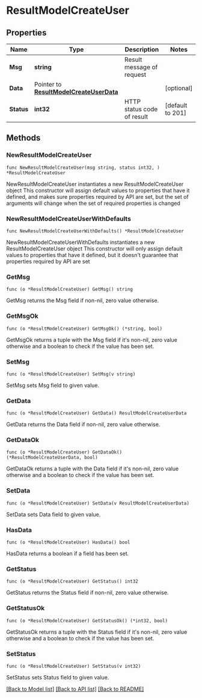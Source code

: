# ResultModelCreateUser

## Properties

Name | Type | Description | Notes
------------ | ------------- | ------------- | -------------
**Msg** | **string** | Result message of request | 
**Data** | Pointer to [**ResultModelCreateUserData**](ResultModelCreateUserData.md) |  | [optional] 
**Status** | **int32** | HTTP status code of result | [default to 201]

## Methods

### NewResultModelCreateUser

`func NewResultModelCreateUser(msg string, status int32, ) *ResultModelCreateUser`

NewResultModelCreateUser instantiates a new ResultModelCreateUser object
This constructor will assign default values to properties that have it defined,
and makes sure properties required by API are set, but the set of arguments
will change when the set of required properties is changed

### NewResultModelCreateUserWithDefaults

`func NewResultModelCreateUserWithDefaults() *ResultModelCreateUser`

NewResultModelCreateUserWithDefaults instantiates a new ResultModelCreateUser object
This constructor will only assign default values to properties that have it defined,
but it doesn't guarantee that properties required by API are set

### GetMsg

`func (o *ResultModelCreateUser) GetMsg() string`

GetMsg returns the Msg field if non-nil, zero value otherwise.

### GetMsgOk

`func (o *ResultModelCreateUser) GetMsgOk() (*string, bool)`

GetMsgOk returns a tuple with the Msg field if it's non-nil, zero value otherwise
and a boolean to check if the value has been set.

### SetMsg

`func (o *ResultModelCreateUser) SetMsg(v string)`

SetMsg sets Msg field to given value.


### GetData

`func (o *ResultModelCreateUser) GetData() ResultModelCreateUserData`

GetData returns the Data field if non-nil, zero value otherwise.

### GetDataOk

`func (o *ResultModelCreateUser) GetDataOk() (*ResultModelCreateUserData, bool)`

GetDataOk returns a tuple with the Data field if it's non-nil, zero value otherwise
and a boolean to check if the value has been set.

### SetData

`func (o *ResultModelCreateUser) SetData(v ResultModelCreateUserData)`

SetData sets Data field to given value.

### HasData

`func (o *ResultModelCreateUser) HasData() bool`

HasData returns a boolean if a field has been set.

### GetStatus

`func (o *ResultModelCreateUser) GetStatus() int32`

GetStatus returns the Status field if non-nil, zero value otherwise.

### GetStatusOk

`func (o *ResultModelCreateUser) GetStatusOk() (*int32, bool)`

GetStatusOk returns a tuple with the Status field if it's non-nil, zero value otherwise
and a boolean to check if the value has been set.

### SetStatus

`func (o *ResultModelCreateUser) SetStatus(v int32)`

SetStatus sets Status field to given value.



[[Back to Model list]](../README.md#documentation-for-models) [[Back to API list]](../README.md#documentation-for-api-endpoints) [[Back to README]](../README.md)


